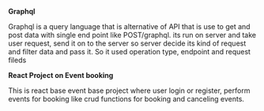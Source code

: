 **Graphql**

Graphql is a query language that is alternative of API that is use to get and post data with single end point like POST/graphql. its run on server and take user request, send it on to the server so server decide its kind of request and filter data and pass it. So it used operation type, endpoint and request fileds

**React Project on Event booking**

This is react base event base project where user login or register, perform events for booking like crud functions for booking and canceling events.
